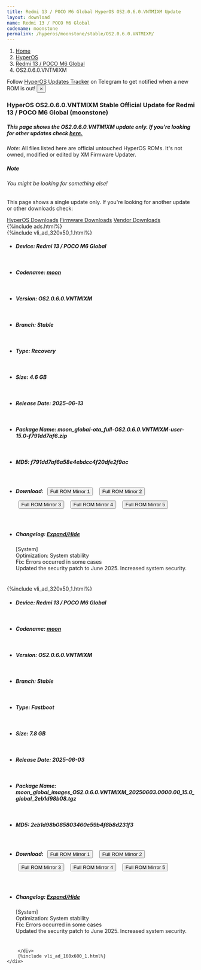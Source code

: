 ```yaml
---
title: Redmi 13 / POCO M6 Global HyperOS OS2.0.6.0.VNTMIXM Update
layout: download
name: Redmi 13 / POCO M6 Global
codename: moonstone
permalink: /hyperos/moonstone/stable/OS2.0.6.0.VNTMIXM/
---
```

<nav aria-label="breadcrumb">
    <ol class="breadcrumb">
        <li class="breadcrumb-item"><a href="/">Home</a></li>
        <li class="breadcrumb-item"><a href="/hyperos/">HyperOS</a></li>
        <li class="breadcrumb-item"><a href="/hyperos/moonstone/">Redmi 13 / POCO M6 Global</a></li>
        <li class="breadcrumb-item active" aria-current="page">OS2.0.6.0.VNTMIXM</li>
    </ol>
</nav>
<div class="alert alert-primary alert-dismissible fade show" role="alert">
    Follow <a href="https://t.me/MIUIUpdatesTracker" class="alert-link">HyperOS Updates Tracker</a> on Telegram to get
    notified when a new ROM is out!
    <button type="button" class="close" data-dismiss="alert" aria-label="Close">
        <span aria-hidden="true">&times;</span>
    </button>
</div>
<div class="col-12 mx-auto">
    <h3 class="title bg-light p-2 rounded">HyperOS OS2.0.6.0.VNTMIXM Stable Official Update for Redmi 13 / POCO M6 Global (moonstone)</h3>
    <h5>This page shows the OS2.0.6.0.VNTMIXM update only. If you're looking for other updates check
        <a href="/hyperos/moonstone/">here.</a></h5>
    <p><i>Note: </i>All files listed here are official untouched HyperOS ROMs.
        It's not owned, modified or edited by XM Firmware Updater.</p>
    <div class="card">
        <div class="card-body">
            <h5 class="card-title">Note</h5>
            <h6 class="card-subtitle mb-2 text-muted">You might be looking for something else!</h6>
            <p class="card-text">This page shows a single update only.
                If you're looking for another update or other downloads check:</p>
            <a href="/hyperos/" class="card-link">HyperOS Downloads</a>
            <a href="/firmware/" class="card-link">Firmware Downloads</a>
            <a href="/vendor/" class="card-link">Vendor Downloads</a>
        </div>
    </div>
    {%include ads.html%}
    <div class="row justify-content-center">
        <div class="col-10" id="downloads">
                    <div class="card card-body">
            {%include vli_ad_320x50_1.html%}
            <ul class="list-unstyled">
                <li style="padding-bottom: 10px;">
                    <h5><b>Device: </b>Redmi 13 / POCO M6 Global</h5>
                </li>
                <li style="padding-bottom: 10px;">
                    <h5><b>Codename: </b> <a href="/hyperos/moon/" target="_blank">moon</a> </h5>
                </li>
                <li style="padding-bottom: 10px;">
                    <h5><b>Version: </b>OS2.0.6.0.VNTMIXM</h5>
                </li>
                <li style="padding-bottom: 10px;">
                    <h5><b>Branch: </b>Stable</h5>
                </li>
                <li style="padding-bottom: 10px;">
                    <h5><b>Type: </b>Recovery</h5>
                </li>
                <li style="padding-bottom: 10px;">
                    <h5><b>Size: </b>4.6 GB</h5>
                </li>
                <li style="padding-bottom: 10px;">
                    <h5><b>Release Date: </b>2025-06-13</h5>
                </li>
                <li style="padding-bottom: 10px;">
                    <h5><b>Package Name: </b><span id="filename" class="text-dark">moon_global-ota_full-OS2.0.6.0.VNTMIXM-user-15.0-f791dd7af6.zip</span></h5>
                </li>
                <li style="padding-bottom: 10px;">
                    <h5><b>MD5: </b><span id="md5" class="text-muted">f791dd7af6a58e4ebdcc4f20dfe2f9ac</span></h5>
                </li>
                <li style="padding-bottom: 10px;">
                    <h5><b>Download: </b> <button type="button" id="download" class="btn btn-primary" style="margin: 7px;" onclick="window.open('https://cdnorg.d.miui.com/OS2.0.6.0.VNTMIXM/moon_global-ota_full-OS2.0.6.0.VNTMIXM-user-15.0-f791dd7af6.zip', '_blank');"><i class="fa fa-download"></i> Full ROM Mirror 1</button> <button type="button" id="download" class="btn btn-primary" style="margin: 7px;" onclick="window.open('https://bkt-sgp-miui-ota-update-alisgp.oss-ap-southeast-1.aliyuncs.com/OS2.0.6.0.VNTMIXM/moon_global-ota_full-OS2.0.6.0.VNTMIXM-user-15.0-f791dd7af6.zip', '_blank');"><i class="fa fa-download"></i> Full ROM Mirror 2</button> <button type="button" id="download" class="btn btn-primary" style="margin: 7px;" onclick="window.open('https://bn.d.miui.com/OS2.0.6.0.VNTMIXM/moon_global-ota_full-OS2.0.6.0.VNTMIXM-user-15.0-f791dd7af6.zip', '_blank');"><i class="fa fa-download"></i> Full ROM Mirror 3</button> <button type="button" id="download" class="btn btn-primary" style="margin: 7px;" onclick="window.open('https://bigota.d.miui.com/OS2.0.6.0.VNTMIXM/moon_global-ota_full-OS2.0.6.0.VNTMIXM-user-15.0-f791dd7af6.zip', '_blank');"><i class="fa fa-download"></i> Full ROM Mirror 4</button> <button type="button" id="download" class="btn btn-primary" style="margin: 7px;" onclick="window.open('https://hugeota.d.miui.com/OS2.0.6.0.VNTMIXM/moon_global-ota_full-OS2.0.6.0.VNTMIXM-user-15.0-f791dd7af6.zip', '_blank');"><i class="fa fa-download"></i> Full ROM Mirror 5</button></h5>
                </li>
                <li style="padding-bottom: 10px;">
                    <h5><b>Changelog: </b><a href="#moon_1_changelog" data-toggle="collapse" role="button"
                            aria-expanded="false" aria-controls="moon_1_changelog"> <i class="fa fa-arrow-down"
                                aria-hidden="true"></i> Expand/Hide</a></h5>
                    <div class="collapse" id="moon_1_changelog">
                        <p id="changelog_text">[System]<br>Optimization: System stability<br>Fix: Errors occurred in some cases<br>Updated the security patch to June 2025. Increased system security.</p>
                    </div>
                </li>
            </ul>
        </div>
        <div class="card card-body">
            {%include vli_ad_320x50_1.html%}
            <ul class="list-unstyled">
                <li style="padding-bottom: 10px;">
                    <h5><b>Device: </b>Redmi 13 / POCO M6 Global</h5>
                </li>
                <li style="padding-bottom: 10px;">
                    <h5><b>Codename: </b> <a href="/hyperos/moon/" target="_blank">moon</a> </h5>
                </li>
                <li style="padding-bottom: 10px;">
                    <h5><b>Version: </b>OS2.0.6.0.VNTMIXM</h5>
                </li>
                <li style="padding-bottom: 10px;">
                    <h5><b>Branch: </b>Stable</h5>
                </li>
                <li style="padding-bottom: 10px;">
                    <h5><b>Type: </b>Fastboot</h5>
                </li>
                <li style="padding-bottom: 10px;">
                    <h5><b>Size: </b>7.8 GB</h5>
                </li>
                <li style="padding-bottom: 10px;">
                    <h5><b>Release Date: </b>2025-06-03</h5>
                </li>
                <li style="padding-bottom: 10px;">
                    <h5><b>Package Name: </b><span id="filename" class="text-dark">moon_global_images_OS2.0.6.0.VNTMIXM_20250603.0000.00_15.0_global_2eb1d98b08.tgz</span></h5>
                </li>
                <li style="padding-bottom: 10px;">
                    <h5><b>MD5: </b><span id="md5" class="text-muted">2eb1d98b085803460e59b4f8b8d231f3</span></h5>
                </li>
                <li style="padding-bottom: 10px;">
                    <h5><b>Download: </b> <button type="button" id="download" class="btn btn-primary" style="margin: 7px;" onclick="window.open('https://cdnorg.d.miui.com/OS2.0.6.0.VNTMIXM/moon_global_images_OS2.0.6.0.VNTMIXM_20250603.0000.00_15.0_global_2eb1d98b08.tgz', '_blank');"><i class="fa fa-download"></i> Full ROM Mirror 1</button> <button type="button" id="download" class="btn btn-primary" style="margin: 7px;" onclick="window.open('https://bkt-sgp-miui-ota-update-alisgp.oss-ap-southeast-1.aliyuncs.com/OS2.0.6.0.VNTMIXM/moon_global_images_OS2.0.6.0.VNTMIXM_20250603.0000.00_15.0_global_2eb1d98b08.tgz', '_blank');"><i class="fa fa-download"></i> Full ROM Mirror 2</button> <button type="button" id="download" class="btn btn-primary" style="margin: 7px;" onclick="window.open('https://bn.d.miui.com/OS2.0.6.0.VNTMIXM/moon_global_images_OS2.0.6.0.VNTMIXM_20250603.0000.00_15.0_global_2eb1d98b08.tgz', '_blank');"><i class="fa fa-download"></i> Full ROM Mirror 3</button> <button type="button" id="download" class="btn btn-primary" style="margin: 7px;" onclick="window.open('https://bigota.d.miui.com/OS2.0.6.0.VNTMIXM/moon_global_images_OS2.0.6.0.VNTMIXM_20250603.0000.00_15.0_global_2eb1d98b08.tgz', '_blank');"><i class="fa fa-download"></i> Full ROM Mirror 4</button> <button type="button" id="download" class="btn btn-primary" style="margin: 7px;" onclick="window.open('https://hugeota.d.miui.com/OS2.0.6.0.VNTMIXM/moon_global_images_OS2.0.6.0.VNTMIXM_20250603.0000.00_15.0_global_2eb1d98b08.tgz', '_blank');"><i class="fa fa-download"></i> Full ROM Mirror 5</button></h5>
                </li>
                <li style="padding-bottom: 10px;">
                    <h5><b>Changelog: </b><a href="#moon_2_changelog" data-toggle="collapse" role="button"
                            aria-expanded="false" aria-controls="moon_2_changelog"> <i class="fa fa-arrow-down"
                                aria-hidden="true"></i> Expand/Hide</a></h5>
                    <div class="collapse" id="moon_2_changelog">
                        <p id="changelog_text">[System]<br>Optimization: System stability<br>Fix: Errors occurred in some cases<br>Updated the security patch to June 2025. Increased system security.</p>
                    </div>
                </li>
            </ul>
        </div>

        </div>
        {%include vli_ad_160x600_1.html%}
    </div>
</div>
